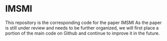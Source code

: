 # IMSMI
This repository is the corresponding code for the paper IMSMI
As the paper is still under review and needs to be further organized, we will first place a portion of the main code on Github and continue to improve it in the future.
